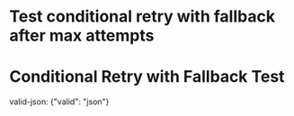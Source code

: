 # Test conditional retry with fallback after max attempts

# Conditional Retry with Fallback Test

valid-json: {"valid": "json"}